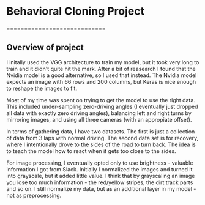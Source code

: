 # Behavioral Cloning Project
============================

## Overview of project
I initally used the VGG architecture to train my model, but it took very long to train and it didn't quite hit the mark. After a bit of reasearch I found that the Nvidia model is a good alternative, so I used that instead. The Nvidia model expects an image with 66 rows and 200 columns, but Keras is nice enough to reshape the images to fit.

Most of my time was spent on trying to get the model to use the right data. This included under-sampling zero-driving angles (I eventually just dropped all data with exactly zero driving angles), balancing left and right turns by mirroring images, and using all three cameras (with an appropiate offset). 

In terms of gathering data, I have two datasets. The first is just a collection of data from 3 laps with normal driving. The second data set is for recovery, where I intentionally drove to the sides of the road to turn back. The idea is to teach the model how to react when it gets too close to the sides. 

For image processing, I eventually opted only to use brightness - valuable information I got from Slack. Initially I normalized the images and turned it into grayscale, but it added little value. I think that by grayscaling an image you lose too much information - the red/yellow stripes, the dirt track parts and so on. I still normalize my data, but as an additional layer in my model - not as preprocessing.

